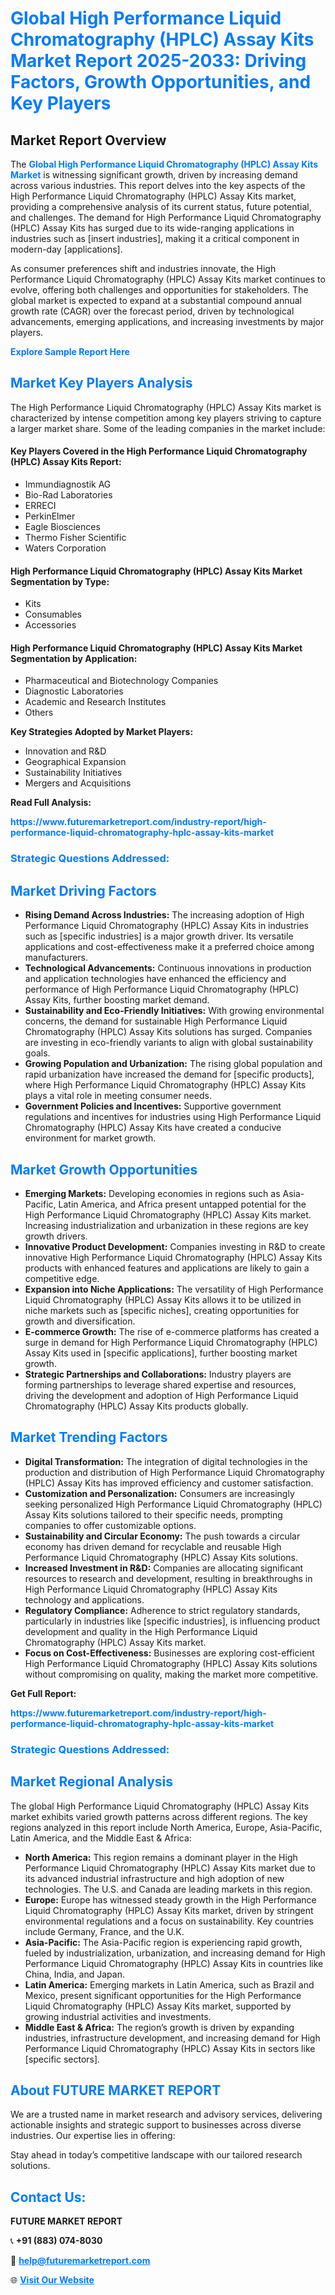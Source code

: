 <h1 style="color: #007BFF;">Global High Performance Liquid Chromatography (HPLC) Assay Kits Market Report 2025-2033: Driving Factors, Growth Opportunities, and Key Players</h1>

<section id="overview">
<h2>Market Report Overview</h2>
<p>The <a href="https://www.futuremarketreport.com/industry-report/high-performance-liquid-chromatography-hplc-assay-kits-market" style="color: #007BFF; text-decoration: none;"><strong>Global High Performance Liquid Chromatography (HPLC) Assay Kits Market</strong></a> is witnessing significant growth, driven by increasing demand across various industries. This report delves into the key aspects of the High Performance Liquid Chromatography (HPLC) Assay Kits market, providing a comprehensive analysis of its current status, future potential, and challenges. The demand for High Performance Liquid Chromatography (HPLC) Assay Kits has surged due to its wide-ranging applications in industries such as [insert industries], making it a critical component in modern-day [applications].</p>
<p>As consumer preferences shift and industries innovate, the High Performance Liquid Chromatography (HPLC) Assay Kits market continues to evolve, offering both challenges and opportunities for stakeholders. The global market is expected to expand at a substantial compound annual growth rate (CAGR) over the forecast period, driven by technological advancements, emerging applications, and increasing investments by major players.</p>
</section>

<section id="overview">
<p><a href="https://www.futuremarketreport.com/request-sample/reportId=77482" style="color: #007BFF; text-decoration: none;"><strong>Explore Sample Report Here</strong></a></p>
</section>

<section id="key-players">
<h2 style="color: #007BFF;">Market Key Players Analysis</h2>
<p>The High Performance Liquid Chromatography (HPLC) Assay Kits market is characterized by intense competition among key players striving to capture a larger market share. Some of the leading companies in the market include:</p>
<h4>Key Players Covered in the High Performance Liquid Chromatography (HPLC) Assay Kits Report:</h4>
<ul><li>Immundiagnostik AG</li><li>Bio-Rad Laboratories</li><li>ERRECI</li><li>PerkinElmer</li><li>Eagle Biosciences</li><li>Thermo Fisher Scientific</li><li>Waters Corporation</li></ul>
<h4>High Performance Liquid Chromatography (HPLC) Assay Kits Market Segmentation by Type:</h4>
<ul><li>Kits</li><li>Consumables</li><li>Accessories</li></ul>

<h4>High Performance Liquid Chromatography (HPLC) Assay Kits Market Segmentation by Application:</h4>
<ul><li>Pharmaceutical and Biotechnology Companies</li><li>Diagnostic Laboratories</li><li>Academic and Research Institutes</li><li>Others</li></ul>
<p><strong>Key Strategies Adopted by Market Players:</strong></p>
<ul>
<li>Innovation and R&D</li>
<li>Geographical Expansion</li>
<li>Sustainability Initiatives</li>
<li>Mergers and Acquisitions</li>
</ul>
</section>

<section>
<p><strong>Read Full Analysis: </strong></p><a href="https://www.futuremarketreport.com/industry-report/high-performance-liquid-chromatography-hplc-assay-kits-market" style="color: #007BFF; text-decoration: none;"><strong>https://www.futuremarketreport.com/industry-report/high-performance-liquid-chromatography-hplc-assay-kits-market</strong></a>
<h3 style="color: #007BFF;">Strategic Questions Addressed:</h3>
</section>

<section id="driving-factors">
<h2 style="color: #007BFF;">Market Driving Factors</h2>
<ul>
<li><strong>Rising Demand Across Industries:</strong> The increasing adoption of High Performance Liquid Chromatography (HPLC) Assay Kits in industries such as [specific industries] is a major growth driver. Its versatile applications and cost-effectiveness make it a preferred choice among manufacturers.</li>
<li><strong>Technological Advancements:</strong> Continuous innovations in production and application technologies have enhanced the efficiency and performance of High Performance Liquid Chromatography (HPLC) Assay Kits, further boosting market demand.</li>
<li><strong>Sustainability and Eco-Friendly Initiatives:</strong> With growing environmental concerns, the demand for sustainable High Performance Liquid Chromatography (HPLC) Assay Kits solutions has surged. Companies are investing in eco-friendly variants to align with global sustainability goals.</li>
<li><strong>Growing Population and Urbanization:</strong> The rising global population and rapid urbanization have increased the demand for [specific products], where High Performance Liquid Chromatography (HPLC) Assay Kits plays a vital role in meeting consumer needs.</li>
<li><strong>Government Policies and Incentives:</strong> Supportive government regulations and incentives for industries using High Performance Liquid Chromatography (HPLC) Assay Kits have created a conducive environment for market growth.</li>
</ul>
</section>

<section id="growth-opportunities">
<h2 style="color: #007BFF;">Market Growth Opportunities</h2>
<ul>
<li><strong>Emerging Markets:</strong> Developing economies in regions such as Asia-Pacific, Latin America, and Africa present untapped potential for the High Performance Liquid Chromatography (HPLC) Assay Kits market. Increasing industrialization and urbanization in these regions are key growth drivers.</li>
<li><strong>Innovative Product Development:</strong> Companies investing in R&D to create innovative High Performance Liquid Chromatography (HPLC) Assay Kits products with enhanced features and applications are likely to gain a competitive edge.</li>
<li><strong>Expansion into Niche Applications:</strong> The versatility of High Performance Liquid Chromatography (HPLC) Assay Kits allows it to be utilized in niche markets such as [specific niches], creating opportunities for growth and diversification.</li>
<li><strong>E-commerce Growth:</strong> The rise of e-commerce platforms has created a surge in demand for High Performance Liquid Chromatography (HPLC) Assay Kits used in [specific applications], further boosting market growth.</li>
<li><strong>Strategic Partnerships and Collaborations:</strong> Industry players are forming partnerships to leverage shared expertise and resources, driving the development and adoption of High Performance Liquid Chromatography (HPLC) Assay Kits products globally.</li>
</ul>
</section>

<section id="trending-factors">
<h2 style="color: #007BFF;">Market Trending Factors</h2>
<ul>
<li><strong>Digital Transformation:</strong> The integration of digital technologies in the production and distribution of High Performance Liquid Chromatography (HPLC) Assay Kits has improved efficiency and customer satisfaction.</li>
<li><strong>Customization and Personalization:</strong> Consumers are increasingly seeking personalized High Performance Liquid Chromatography (HPLC) Assay Kits solutions tailored to their specific needs, prompting companies to offer customizable options.</li>
<li><strong>Sustainability and Circular Economy:</strong> The push towards a circular economy has driven demand for recyclable and reusable High Performance Liquid Chromatography (HPLC) Assay Kits solutions.</li>
<li><strong>Increased Investment in R&D:</strong> Companies are allocating significant resources to research and development, resulting in breakthroughs in High Performance Liquid Chromatography (HPLC) Assay Kits technology and applications.</li>
<li><strong>Regulatory Compliance:</strong> Adherence to strict regulatory standards, particularly in industries like [specific industries], is influencing product development and quality in the High Performance Liquid Chromatography (HPLC) Assay Kits market.</li>
<li><strong>Focus on Cost-Effectiveness:</strong> Businesses are exploring cost-efficient High Performance Liquid Chromatography (HPLC) Assay Kits solutions without compromising on quality, making the market more competitive.</li>
</ul>
</section>

<section>
<p><strong>Get Full Report: </strong></p><a href="https://www.futuremarketreport.com/industry-report/high-performance-liquid-chromatography-hplc-assay-kits-market" style="color: #007BFF; text-decoration: none;"><strong>https://www.futuremarketreport.com/industry-report/high-performance-liquid-chromatography-hplc-assay-kits-market</strong></a>
<h3 style="color: #007BFF;">Strategic Questions Addressed:</h3>
</section>


<section id="regional-analysis">
<h2 style="color: #007BFF;">Market Regional Analysis</h2>
<p>The global High Performance Liquid Chromatography (HPLC) Assay Kits market exhibits varied growth patterns across different regions. The key regions analyzed in this report include North America, Europe, Asia-Pacific, Latin America, and the Middle East & Africa:</p>
<ul>
<li><strong>North America:</strong> This region remains a dominant player in the High Performance Liquid Chromatography (HPLC) Assay Kits market due to its advanced industrial infrastructure and high adoption of new technologies. The U.S. and Canada are leading markets in this region.</li>
<li><strong>Europe:</strong> Europe has witnessed steady growth in the High Performance Liquid Chromatography (HPLC) Assay Kits market, driven by stringent environmental regulations and a focus on sustainability. Key countries include Germany, France, and the U.K.</li>
<li><strong>Asia-Pacific:</strong> The Asia-Pacific region is experiencing rapid growth, fueled by industrialization, urbanization, and increasing demand for High Performance Liquid Chromatography (HPLC) Assay Kits in countries like China, India, and Japan.</li>
<li><strong>Latin America:</strong> Emerging markets in Latin America, such as Brazil and Mexico, present significant opportunities for the High Performance Liquid Chromatography (HPLC) Assay Kits market, supported by growing industrial activities and investments.</li>
<li><strong>Middle East & Africa:</strong> The region’s growth is driven by expanding industries, infrastructure development, and increasing demand for High Performance Liquid Chromatography (HPLC) Assay Kits in sectors like [specific sectors].</li>
</ul>
</section>

<footer>
<h2 style="color: #007BFF;">About FUTURE MARKET REPORT</h2>
<p>We are a trusted name in market research and advisory services, delivering actionable insights and strategic support to businesses across diverse industries. Our expertise lies in offering:</p>

<p>Stay ahead in today’s competitive landscape with our tailored research solutions.</p>

<h2 style="color: #007BFF;">Contact Us:</h2>
<p><strong>FUTURE MARKET REPORT</strong></p>
<p>📞 <strong>+91 (883) 074-8030</strong></p>
<p>📧 <strong><a href="mailto:help@futuremarketreport.com" style="color: #007BFF;">help@futuremarketreport.com</a></strong></p>
<p>🌐 <strong><a href="https://www.futuremarketreport.com/" style="color: #007BFF;">Visit Our Website</a></strong></p>
</footer>